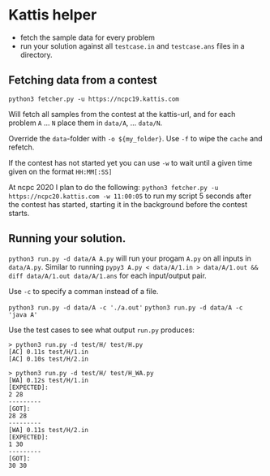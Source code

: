 # Kattis helper

- fetch the sample data for every problem
- run your solution against all `testcase.in` and `testcase.ans` files in a directory.

## Fetching data from a contest

`python3 fetcher.py -u https://ncpc19.kattis.com`

Will fetch all samples from the contest at the kattis-url, and for each problem `A` ... `N` place them in `data/A`, ... `data/N`.

Override the `data`-folder with `-o ${my_folder}`.
Use `-f` to wipe the `cache` and refetch.

If the contest has not started yet you can use `-w` to wait until a given time given on the format `HH:MM[:SS]`

At ncpc 2020 I plan to do the following:
`python3 fetcher.py -u https://ncpc20.kattis.com -w 11:00:05` to run my script 5 seconds after the contest has started, starting it in the background before the contest starts.


## Running your solution.

`python3 run.py -d data/A A.py` will run your progam `A.py` on all inputs in `data/A.py`. Similar to running `pypy3 A.py < data/A/1.in > data/A/1.out && diff data/A/1.out data/A/1.ans` for each input/output pair.

Use `-c` to specify a comman instead of a file.

`python3 run.py -d data/A -c './a.out'`
`python3 run.py -d data/A -c 'java A'`

Use the test cases to see what output `run.py` produces:

```
> python3 run.py -d test/H/ test/H.py
[AC] 0.11s test/H/1.in
[AC] 0.10s test/H/2.in
```

```
> python3 run.py -d test/H/ test/H_WA.py 
[WA] 0.12s test/H/1.in
[EXPECTED]:
2 28
---------
[GOT]:
28 28
---------
[WA] 0.11s test/H/2.in
[EXPECTED]:
1 30
---------
[GOT]:
30 30
```

